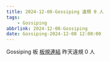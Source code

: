 ```yaml
---
title: 2024-12-08-Gossiping 違規 0 人
tags:
    - Gossiping
abbrlink: 2024-12-08-Gossiping
date: Gossiping-2024-12-08 12:00:00
---
```

Gossiping 板 [板規連結](https://www.ptt.cc/bbs/Gossiping/M.1637425085.A.07D.html)
昨天違規 0 人
